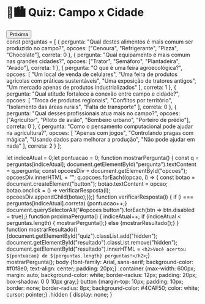 <html lang="pt-BR">
<head>
  <meta charset="UTF-8">
  <title>Quiz Interativo - Campo x Cidade</title>
  <link rel="stylesheet" href="style.css">
</head>
<body>
  <div class="container">
    <h1>🌾🏙️ Quiz: Campo x Cidade</h1>
    <div id="quiz">
      <p id="pergunta"></p>
      <div id="opcoes"></div>
      <button onclick="proximaPergunta()">Próxima</button>
    </div>
    <div id="resultado" class="hidden"></div>
  </div>
  <script src="script.js"></script>
</body>
</html>
const perguntas = [
  {
    pergunta: "Qual destes alimentos é mais comum ser produzido no campo?",
    opcoes: ["Cenoura", "Refrigerante", "Pizza", "Chocolate"],
    correta: 0
  },
  {
    pergunta: "Qual equipamento é mais comum nas grandes cidades?",
    opcoes: ["Trator", "Semáforo", "Plantadeira", "Arado"],
    correta: 1
  },
  {
    pergunta: "O que é uma feira agroecológica?",
    opcoes: [
      "Um local de venda de celulares",
      "Uma feira de produtos agrícolas com práticas sustentáveis",
      "Uma exposição de tratores antigos",
      "Um mercado apenas de produtos industrializados"
    ],
    correta: 1
  },
  {
    pergunta: "Qual atitude fortalece a conexão entre campo e cidade?",
    opcoes: [
      "Troca de produtos regionais",
      "Conflitos por território",
      "Isolamento das áreas rurais",
      "Falta de transporte"
    ],
    correta: 0
  },
  {
    pergunta: "Qual desses profissionais atua mais no campo?",
    opcoes: ["Agricultor", "Piloto de avião", "Bombeiro urbano", "Porteiro de prédio"],
    correta: 0
  },
  {
    pergunta: "Como o pensamento computacional pode ajudar na agricultura?",
    opcoes: [
      "Apenas com jogos",
      "Controlando pragas com mágica",
      "Usando dados para melhorar a produção",
      "Não pode ajudar em nada"
    ],
    correta: 2
  }
];

let indiceAtual = 0;let pontuacao = 0;
function mostrarPergunta() {
const q = perguntas[indiceAtual];
document.getElementById("pergunta").textContent = q.pergunta;
const opcoesDiv = document.getElementById("opcoes");
opcoesDiv.innerHTML = "";
q.opcoes.forEach((opcao, i) => {
const botao = document.createElement("button");
botao.textContent = opcao;
botao.onclick = () => verificarResposta(i);
opcoesDiv.appendChild(botao);});}
function verificarResposta(i) {
if (i === perguntas[indiceAtual].correta) {pontuacao++;}
document.querySelectorAll("#opcoes button").forEach(btn => btn.disabled = true);}
function proximaPergunta() {
indiceAtual++;
if (indiceAtual < perguntas.length) {
mostrarPergunta();} else {mostrarResultado();}
}
function mostrarResultado() {document.getElementById("quiz").classList.add("hidden");
document.getElementById("resultado").classList.remove("hidden");
document.getElementById("resultado").innerHTML = `<h2>Você acertou ${pontuacao} de ${perguntas.length} perguntas!</h2>`;}
mostrarPergunta();
body {font-family: Arial, sans-serif;
background-color: #f0f8e0;
text-align: center;
padding: 20px;}
.container {max-width: 600px;
margin: auto;
background-color: white;
border-radius: 12px;
padding: 20px;
box-shadow: 0 0 10px gray;}
button {margin-top: 10px;
padding: 10px;
border: none;
border-radius: 8px;
background-color: #4CAF50;
color: white;
cursor: pointer;}
.hidden {
display: none;
}
